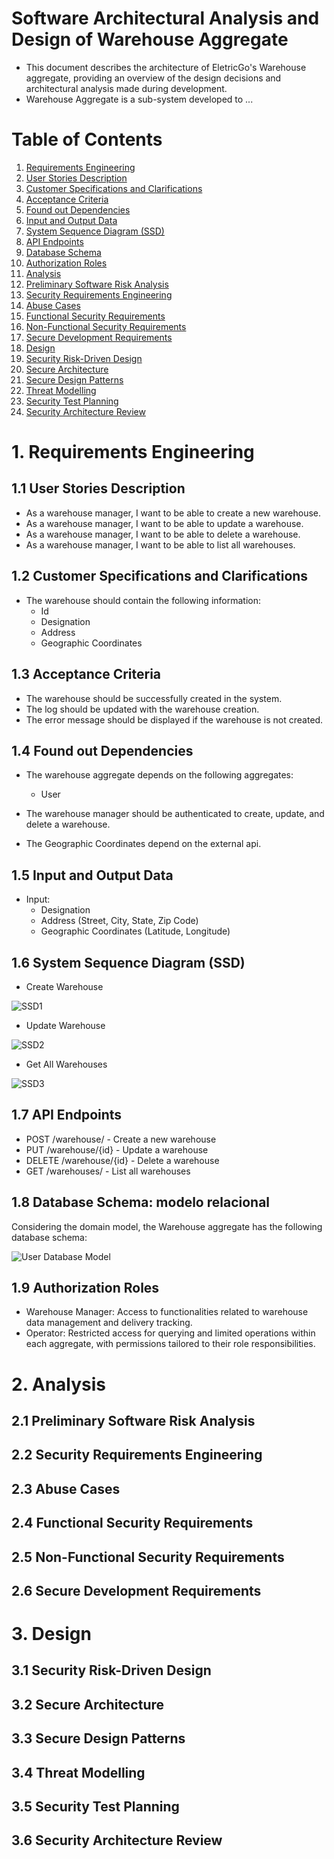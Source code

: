 # Software Architectural Analysis and Design of Warehouse Aggregate
- This document describes the architecture of EletricGo's Warehouse aggregate, providing an overview of the design decisions and architectural analysis made during development.
- Warehouse Aggregate is a sub-system developed to ...

# Table of Contents
1. [Requirements Engineering](#1-requirements-engineering)
  1. [User Stories Description](#11-user-stories-description)
  2. [Customer Specifications and Clarifications](#12-customer-specifications-and-clarifications)
  3. [Acceptance Criteria](#13-acceptance-criteria)
  4. [Found out Dependencies](#14-found-out-dependencies)
  5. [Input and Output Data](#15-input-and-output-data)
  6. [System Sequence Diagram (SSD)](#16-system-sequence-diagram-ssd)
  7. [API Endpoints](#17-api-endpoints)
  8. [Database Schema](#18-database-schema)
  9. [Authorization Roles](#19-authorization-roles)
2. [Analysis](#2-analysis)
  1. [Preliminary Software Risk Analysis](#21-preliminary-software-risk-analysis)
  2. [Security Requirements Engineering](#22-security-requirements-engineering)
  3. [Abuse Cases](#23-abuse-cases)
  4. [Functional Security Requirements](#24-functional-security-requirements)
  5. [Non-Functional Security Requirements](#25-non-functional-security-requirements)
  6. [Secure Development Requirements](#26-secure-development-requirements)
3. [Design](#3-design)
  1. [Security Risk-Driven Design](#31-security-risk-driven-design)
  2. [Secure Architecture](#32-secure-architecture)
  3. [Secure Design Patterns](#33-secure-design-patterns)
  4. [Threat Modelling](#34-threat-modelling)
  5. [Security Test Planning](#35-security-test-planning)
  6. [Security Architecture Review](#36-security-architecture-review)

# 1. Requirements Engineering

## 1.1 User Stories Description

- As a warehouse manager, I want to be able to create a new warehouse.
- As a warehouse manager, I want to be able to update a warehouse.
- As a warehouse manager, I want to be able to delete a warehouse.
- As a warehouse manager, I want to be able to list all warehouses.

## 1.2 Customer Specifications and Clarifications

- The warehouse should contain the following information:
  - Id
  - Designation
  - Address
  - Geographic Coordinates

## 1.3 Acceptance Criteria

- The warehouse should be successfully created in the system.
- The log should be updated with the warehouse creation.
- The error message should be displayed if the warehouse is not created.

## 1.4 Found out Dependencies

- The warehouse aggregate depends on the following aggregates:
  - User

- The warehouse manager should be authenticated to create, update, and delete a warehouse.
- The Geographic Coordinates depend on the external api.

## 1.5 Input and Output Data

- Input:
  - Designation
  - Address (Street, City, State, Zip Code)
  - Geographic Coordinates (Latitude, Longitude)

## 1.6 System Sequence Diagram (SSD)

- Create Warehouse

![SSD1](./diagrams/Level1_ProcessView_CreateWarehouse.svg)

- Update Warehouse

![SSD2](./diagrams/Level1_ProcessView_EditWarehouse.svg)

- Get All Warehouses

![SSD3](./diagrams/Level1_ProcessView_GetAllWarehouse.svg)

## 1.7 API Endpoints

- POST /warehouse/ - Create a new warehouse
- PUT /warehouse/{id} - Update a warehouse
- DELETE /warehouse/{id} - Delete a warehouse
- GET /warehouses/ - List all warehouses

## 1.8 Database Schema: modelo relacional

Considering the domain model, the Warehouse aggregate has the following database schema:

![User Database Model](./diagrams/warehouse_database_schema.png)

## 1.9 Authorization Roles

- Warehouse Manager: Access to functionalities related to warehouse data management and delivery tracking.
- Operator: Restricted access for querying and limited operations within each aggregate, with permissions tailored to their role responsibilities.

# 2. Analysis

## 2.1 Preliminary Software Risk Analysis

## 2.2 Security Requirements Engineering

## 2.3 Abuse Cases

## 2.4 Functional Security Requirements

## 2.5 Non-Functional Security Requirements

## 2.6 Secure Development Requirements

# 3. Design

## 3.1 Security Risk-Driven Design

## 3.2 Secure Architecture

## 3.3 Secure Design Patterns

## 3.4 Threat Modelling

## 3.5 Security Test Planning

## 3.6 Security Architecture Review